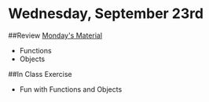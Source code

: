 # Wednesday, September 23rd

##Review
[Monday's Material](https://github.com/calebatwood/Week2_Monday)
- Functions
- Objects

##In Class Exercise
- Fun with Functions and Objects
